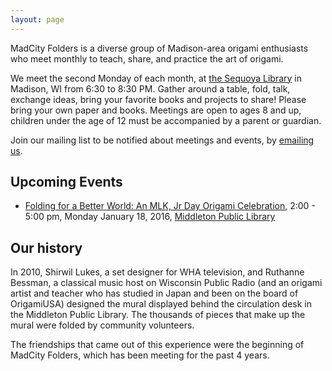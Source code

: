 ```yaml
---
layout: page
---
```



<div class="slice-banner"></div>

<span class="name-callout">MadCity Folders</span> is a diverse group of Madison-area origami enthusiasts who meet monthly to teach, share, and practice the art of origami.

We meet the second Monday of each month, at [the Sequoya Library](https://www.google.com/maps/place/Madison+Public+Library:+Sequoya+Branch/@43.0342714,-89.4227239,12.75z) in Madison, WI from 6:30 to 8:30 PM.
Gather around a table, fold, talk, exchange ideas, bring your favorite books and projects to share!
Please bring your own paper and books.
Meetings are open to ages 8 and up, children under the age of 12 must be accompanied by a parent or guardian.

Join our mailing list to be notified about meetings and events, by [emailing us](mailto:madcityfolders@gmail.com).

## Upcoming Events
* [Folding for a Better World: An MLK, Jr Day Origami Celebration](/events/#folding-for-a-better-world-an-mlk-jr-day-origami-celebration), 2:00 - 5:00 pm, Monday January 18, 2016, [Middleton Public Library](https://www.google.com/maps/place/Middleton+Public+Library/@43.0949512,-89.5115643,17z)

## Our history

In 2010, Shirwil Lukes, a set designer for WHA television, and
Ruthanne Bessman, a classical music host on Wisconsin Public Radio (and an
origami artist and teacher who has studied in Japan and been on the board of OrigamiUSA)
designed the mural displayed behind the circulation desk in the Middleton
Public Library.
The thousands of pieces that make up the mural were folded by community
volunteers.

The friendships that came out of this experience were the beginning of
MadCity Folders, which has been meeting for the past 4 years.
